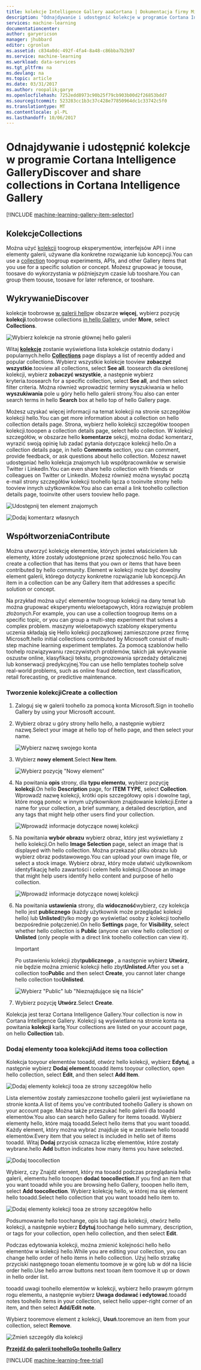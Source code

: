 ```yaml
---
title: kolekcje Intelligence Gallery aaaCortana | Dokumentacja firmy Microsoft
description: "Odnajdywanie i udostępnić kolekcje w programie Cortana Intelligence Gallery."
services: machine-learning
documentationcenter: 
author: garyericson
manager: jhubbard
editor: cgronlun
ms.assetid: c834a0dc-492f-4fa4-8a48-c86bba7b2b97
ms.service: machine-learning
ms.workload: data-services
ms.tgt_pltfrm: na
ms.devlang: na
ms.topic: article
ms.date: 03/31/2017
ms.author: roopalik;garye
ms.openlocfilehash: 7252edd8973c90b25f79cb903b00d2f26853bdd7
ms.sourcegitcommit: 523283cc1b3c37c428e77850964dc1c33742c5f0
ms.translationtype: MT
ms.contentlocale: pl-PL
ms.lasthandoff: 10/06/2017
---
```

# <a name="discover-and-share-collections-in-cortana-intelligence-gallery"></a><span data-ttu-id="73cc5-103">Odnajdywanie i udostępnić kolekcje w programie Cortana Intelligence Gallery</span><span class="sxs-lookup"><span data-stu-id="73cc5-103">Discover and share collections in Cortana Intelligence Gallery</span></span>
[!INCLUDE [machine-learning-gallery-item-selector](../../includes/machine-learning-gallery-item-selector.md)]

## <a name="collections"></a><span data-ttu-id="73cc5-104">Kolekcje</span><span class="sxs-lookup"><span data-stu-id="73cc5-104">Collections</span></span>
<span data-ttu-id="73cc5-105">Można użyć [kolekcji](https://gallery.cortanaintelligence.com/collections) toogroup eksperymentów, interfejsów API i inne elementy galerii, używane dla konkretne rozwiązanie lub koncepcji.</span><span class="sxs-lookup"><span data-stu-id="73cc5-105">You can use a [collection](https://gallery.cortanaintelligence.com/collections) toogroup experiments, APIs, and other Gallery items that you use for a specific solution or concept.</span></span> <span data-ttu-id="73cc5-106">Możesz grupować je toouse, toosave do wykorzystania w późniejszym czasie lub tooshare.</span><span class="sxs-lookup"><span data-stu-id="73cc5-106">You can group them toouse, toosave for later reference, or tooshare.</span></span>

## <a name="discover"></a><span data-ttu-id="73cc5-107">Wykrywanie</span><span class="sxs-lookup"><span data-stu-id="73cc5-107">Discover</span></span>
<span data-ttu-id="73cc5-108">kolekcje toobrowse [w galerii hello](http://gallery.cortanaintelligence.com)w obszarze **więcej**, wybierz pozycję **kolekcji**.</span><span class="sxs-lookup"><span data-stu-id="73cc5-108">toobrowse collections [in hello Gallery](http://gallery.cortanaintelligence.com), under **More**, select **Collections**.</span></span>

![Wybierz kolekcje na stronie głównej hello galerii](media/machine-learning-gallery-collections/select-collections-in-gallery.png)

<span data-ttu-id="73cc5-110">Witaj  **[kolekcje](https://gallery.cortanaintelligence.com/collections)**  zostanie wyświetlona lista kolekcje ostatnio dodany i popularnych.</span><span class="sxs-lookup"><span data-stu-id="73cc5-110">hello **[Collections](https://gallery.cortanaintelligence.com/collections)** page displays a list of recently added and popular collections.</span></span> <span data-ttu-id="73cc5-111">Wybierz wszystkie kolekcje tooview **zobaczyć wszystkie**.</span><span class="sxs-lookup"><span data-stu-id="73cc5-111">tooview all collections, select **See all**.</span></span> <span data-ttu-id="73cc5-112">toosearch dla określonej kolekcji, wybierz **zobaczyć wszystkie**, a następnie wybierz kryteria.</span><span class="sxs-lookup"><span data-stu-id="73cc5-112">toosearch for a specific collection, select **See all**, and then select filter criteria.</span></span> <span data-ttu-id="73cc5-113">Można również wprowadzić terminy wyszukiwania w hello **wyszukiwania** pole u góry hello hello galerii strony.</span><span class="sxs-lookup"><span data-stu-id="73cc5-113">You also can enter search terms in hello **Search** box at hello top of hello Gallery page.</span></span>

<span data-ttu-id="73cc5-114">Możesz uzyskać więcej informacji na temat kolekcji na stronie szczegółów kolekcji hello.</span><span class="sxs-lookup"><span data-stu-id="73cc5-114">You can get more information about a collection on hello collection details page.</span></span> <span data-ttu-id="73cc5-115">Strona, wybierz hello kolekcji szczegółów tooopen kolekcji.</span><span class="sxs-lookup"><span data-stu-id="73cc5-115">tooopen a collection details page, select hello collection.</span></span> <span data-ttu-id="73cc5-116">W kolekcji szczegółów, w obszarze hello **komentarze** sekcji, można dodać komentarz, wyrazić swoją opinię lub zadać pytania dotyczące kolekcji hello.</span><span class="sxs-lookup"><span data-stu-id="73cc5-116">On a collection details page, in hello **Comments** section, you can comment, provide feedback, or ask questions about hello collection.</span></span> <span data-ttu-id="73cc5-117">Możesz nawet udostępniać hello kolekcja znajomych lub współpracowników w serwisie Twitter i LinkedIn.</span><span class="sxs-lookup"><span data-stu-id="73cc5-117">You can even share hello collection with friends or colleagues on Twitter or LinkedIn.</span></span> <span data-ttu-id="73cc5-118">Możesz również można wysyłać pocztą e-mail strony szczegółów kolekcji toohello łącza o tooinvite strony hello tooview innych użytkowników.</span><span class="sxs-lookup"><span data-stu-id="73cc5-118">You also can email a link toohello collection details page, tooinvite other users tooview hello page.</span></span>

![Udostępnij ten element znajomych](media/machine-learning-gallery-how-to-use-contribute-publish/share-links.png)

![Dodaj komentarz własnych](media/machine-learning-gallery-how-to-use-contribute-publish/comments.png)

## <a name="contribute"></a><span data-ttu-id="73cc5-121">Współtworzenia</span><span class="sxs-lookup"><span data-stu-id="73cc5-121">Contribute</span></span>
<span data-ttu-id="73cc5-122">Można utworzyć kolekcję elementów, których jesteś właścicielem lub elementy, które zostały udostępnione przez społeczność hello.</span><span class="sxs-lookup"><span data-stu-id="73cc5-122">You can create a collection that has items that you own or items that have been contributed by hello community.</span></span> <span data-ttu-id="73cc5-123">Element w kolekcji może być dowolny element galerii, którego dotyczy konkretne rozwiązanie lub koncepcji.</span><span class="sxs-lookup"><span data-stu-id="73cc5-123">An item in a collection can be any Gallery item that addresses a specific solution or concept.</span></span>

<span data-ttu-id="73cc5-124">Na przykład można użyć elementów toogroup kolekcji na dany temat lub można grupować eksperymentu wieloetapowych, która rozwiązuje problem złożonych.</span><span class="sxs-lookup"><span data-stu-id="73cc5-124">For example, you can use a collection toogroup items on a specific topic, or you can group a multi-step experiment that solves a complex problem.</span></span> <span data-ttu-id="73cc5-125">maszyny wieloetapowych szablony eksperymentu uczenia składają się Hello kolekcji początkowej zamieszczone przez firmę Microsoft.</span><span class="sxs-lookup"><span data-stu-id="73cc5-125">hello initial collections contributed by Microsoft consist of multi-step machine learning experiment templates.</span></span> <span data-ttu-id="73cc5-126">Za pomocą szablonów hello toohelp rozwiązywaniu rzeczywistych problemów, takich jak wykrywanie oszustw online, klasyfikacji tekstu, prognozowania sprzedaży detalicznej lub konserwacji predykcyjnej.</span><span class="sxs-lookup"><span data-stu-id="73cc5-126">You can use hello templates toohelp solve real-world problems, such as online fraud detection, text classification, retail forecasting, or predictive maintenance.</span></span>

### <a name="create-a-collection"></a><span data-ttu-id="73cc5-127">Tworzenie kolekcji</span><span class="sxs-lookup"><span data-stu-id="73cc5-127">Create a collection</span></span>

1. <span data-ttu-id="73cc5-128">Zaloguj się w galerii toohello za pomocą konta Microsoft.</span><span class="sxs-lookup"><span data-stu-id="73cc5-128">Sign in toohello Gallery by using your Microsoft account.</span></span>

2.  <span data-ttu-id="73cc5-129">Wybierz obraz u góry strony hello hello, a następnie wybierz nazwę.</span><span class="sxs-lookup"><span data-stu-id="73cc5-129">Select your image at hello top of hello page, and then select your name.</span></span>
  
    ![Wybierz nazwę swojego konta](media/machine-learning-gallery-collections/click-account-name.png)

3. <span data-ttu-id="73cc5-131">Wybierz **nowy element**.</span><span class="sxs-lookup"><span data-stu-id="73cc5-131">Select **New Item**.</span></span>
   
    ![Wybierz pozycję "Nowy element"](media/machine-learning-gallery-collections/click-new-item.png)
4. <span data-ttu-id="73cc5-133">Na powitania **opis** strony, dla **typu elementu**, wybierz pozycję **kolekcji**.</span><span class="sxs-lookup"><span data-stu-id="73cc5-133">On hello **Description** page, for **ITEM TYPE**, select **Collection**.</span></span> <span data-ttu-id="73cc5-134">Wprowadź nazwę kolekcji, krótki opis szczegółowy opis i dowolne tagi, które mogą pomóc w innym użytkownikom znajdowanie kolekcji.</span><span class="sxs-lookup"><span data-stu-id="73cc5-134">Enter a name for your collection, a brief summary, a detailed description, and any tags that might help other users find your collection.</span></span>
   
    ![Wprowadź informacje dotyczące nowej kolekcji](media/machine-learning-gallery-collections/create-collection-page-1.png)
5. <span data-ttu-id="73cc5-136">Na powitania **wybór obrazu** wybierz obraz, który jest wyświetlany z hello kolekcji.</span><span class="sxs-lookup"><span data-stu-id="73cc5-136">On hello **Image Selection** page, select an image that is displayed with hello collection.</span></span> <span data-ttu-id="73cc5-137">Można przekazać pliku obrazu lub wybierz obraz podstawowego.</span><span class="sxs-lookup"><span data-stu-id="73cc5-137">You can upload your own image file, or select a stock image.</span></span> <span data-ttu-id="73cc5-138">Wybierz obraz, który może ułatwić użytkownikom identyfikację hello zawartości i celem hello kolekcji.</span><span class="sxs-lookup"><span data-stu-id="73cc5-138">Choose an image that might help users identify hello content and purpose of hello collection.</span></span>
   
    ![Wprowadź informacje dotyczące nowej kolekcji](media/machine-learning-gallery-collections/create-collection-page-2.png)
6. <span data-ttu-id="73cc5-140">Na powitania **ustawienia** strony, dla **widoczność**wybierz, czy kolekcja hello jest **publicznego** (każdy użytkownik może przeglądać kolekcji hello) lub **Unlisted**(tylko mogły go wyświetlać osoby z kolekcji toohello bezpośrednie połączenie).</span><span class="sxs-lookup"><span data-stu-id="73cc5-140">On hello **Settings** page, for **Visibility**, select whether hello collection is **Public** (anyone can view hello collection) or **Unlisted** (only people with a direct link toohello collection can view it).</span></span>
   
   > [!IMPORTANT]
   > <span data-ttu-id="73cc5-141">Po ustawieniu kolekcji zbyt**publicznego** , a następnie wybierz **Utwórz**, nie będzie można zmienić kolekcji hello zbyt**Unlisted**.</span><span class="sxs-lookup"><span data-stu-id="73cc5-141">After you set a collection too**Public** and then select **Create**, you cannot later change hello collection too**Unlisted**.</span></span>
   > 
   > 
   
    ![Wybierz "Public" lub "Nieznajdujące się na liście"](media/machine-learning-gallery-collections/create-collection-page-3.png)
7. <span data-ttu-id="73cc5-143">Wybierz pozycję **Utwórz**.</span><span class="sxs-lookup"><span data-stu-id="73cc5-143">Select **Create**.</span></span>

<span data-ttu-id="73cc5-144">Kolekcja jest teraz Cortana Intelligence Gallery.</span><span class="sxs-lookup"><span data-stu-id="73cc5-144">Your collection is now in Cortana Intelligence Gallery.</span></span> <span data-ttu-id="73cc5-145">Kolekcji są wyświetlane na stronie konta na powitania **kolekcji** kartę.</span><span class="sxs-lookup"><span data-stu-id="73cc5-145">Your collections are listed on your account page, on hello **Collection** tab.</span></span>

### <a name="add-items-tooa-collection"></a><span data-ttu-id="73cc5-146">Dodaj elementy tooa kolekcji</span><span class="sxs-lookup"><span data-stu-id="73cc5-146">Add items tooa collection</span></span>
<span data-ttu-id="73cc5-147">Kolekcja tooyour elementów tooadd, otwórz hello kolekcji, wybierz **Edytuj**, a następnie wybierz **Dodaj element**.</span><span class="sxs-lookup"><span data-stu-id="73cc5-147">tooadd items tooyour collection, open hello collection, select **Edit**, and then select **Add Item**.</span></span>

![Dodaj elementy kolekcji tooa ze strony szczegółów hello](media/machine-learning-gallery-collections/add-to-collection-from-details-page.png)

<span data-ttu-id="73cc5-149">Lista elementów zostały zamieszczone toohello galerii jest wyświetlane na stronie konta.</span><span class="sxs-lookup"><span data-stu-id="73cc5-149">A list of items you've contributed toohello Gallery is shown on your account page.</span></span> <span data-ttu-id="73cc5-150">Można także przeszukać hello galerii dla tooadd elementów.</span><span class="sxs-lookup"><span data-stu-id="73cc5-150">You also can search hello Gallery for items tooadd.</span></span> <span data-ttu-id="73cc5-151">Wybierz elementy hello, które mają tooadd.</span><span class="sxs-lookup"><span data-stu-id="73cc5-151">Select hello items that you want tooadd.</span></span> <span data-ttu-id="73cc5-152">Każdy element, który można wybrać znajduje się w zestawie hello tooadd elementów.</span><span class="sxs-lookup"><span data-stu-id="73cc5-152">Every item that you select is included in hello set of items tooadd.</span></span> <span data-ttu-id="73cc5-153">Witaj **Dodaj** przycisk oznacza liczbę elementów, które zostały wybrane.</span><span class="sxs-lookup"><span data-stu-id="73cc5-153">hello **Add** button indicates how many items you have selected.</span></span>

![Dodaj toocollection](media/machine-learning-gallery-collections/add-to-collection.png)

<span data-ttu-id="73cc5-155">Wybierz, czy Znajdź element, który ma tooadd podczas przeglądania hello galerii, elementu hello tooopen **dodać toocollection**.</span><span class="sxs-lookup"><span data-stu-id="73cc5-155">If you find an item that you want tooadd while you are browsing hello Gallery, tooopen hello item, select **Add toocollection**.</span></span> <span data-ttu-id="73cc5-156">Wybierz kolekcję hello, w której ma się element hello tooadd.</span><span class="sxs-lookup"><span data-stu-id="73cc5-156">Select hello collection that you want tooadd hello item to.</span></span>

![Dodaj elementy kolekcji tooa ze strony szczegółów hello](media/machine-learning-gallery-collections/add-to-collection-from-item-details.png)

<span data-ttu-id="73cc5-158">Podsumowanie hello toochange, opis lub tagi dla kolekcji, otwórz hello kolekcji, a następnie wybierz **Edytuj**.</span><span class="sxs-lookup"><span data-stu-id="73cc5-158">toochange hello summary, description, or tags for your collection, open hello collection, and then select **Edit**.</span></span> 

<span data-ttu-id="73cc5-159">Podczas edytowania kolekcji, można zmienić kolejności hello hello elementów w kolekcji hello.</span><span class="sxs-lookup"><span data-stu-id="73cc5-159">While you are editing your collection, you can change hello order of hello items in hello collection.</span></span> <span data-ttu-id="73cc5-160">Użyj hello strzałkę przyciski następnego tooan elementu toomove je w górę lub w dół na liście order hello.</span><span class="sxs-lookup"><span data-stu-id="73cc5-160">Use hello arrow buttons next tooan item toomove it up or down in hello order list.</span></span> 

<span data-ttu-id="73cc5-161">tooadd uwagi toohello elementów w kolekcji, wybierz hello prawym górnym rogu elementu, a następnie wybierz **Uwaga dodawać i edytować**.</span><span class="sxs-lookup"><span data-stu-id="73cc5-161">tooadd notes toohello items in your collection, select hello upper-right corner of an item, and then select **Add/Edit note**.</span></span> 

<span data-ttu-id="73cc5-162">Wybierz tooremove element z kolekcji, **Usuń**.</span><span class="sxs-lookup"><span data-stu-id="73cc5-162">tooremove an item from your collection, select **Remove**.</span></span>

![Zmień szczegóły dla kolekcji](media/machine-learning-gallery-collections/change-collection-details.png)

<span data-ttu-id="73cc5-164">**[Przejdź do galerii toohello](http://gallery.cortanaintelligence.com)**</span><span class="sxs-lookup"><span data-stu-id="73cc5-164">**[Go toohello Gallery](http://gallery.cortanaintelligence.com)**</span></span>

[!INCLUDE [machine-learning-free-trial](../../includes/machine-learning-free-trial.md)]
